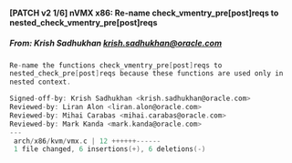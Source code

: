 #### [PATCH v2 1/6] nVMX x86: Re-name check_vmentry_pre[post]reqs to nested_check_vmentry_pre[post]reqs
##### From: Krish Sadhukhan <krish.sadhukhan@oracle.com>

```c
Re-name the functions check_vmentry_pre[post]reqs to
nested_check_pre[post]reqs because these functions are used only in
nested context.

Signed-off-by: Krish Sadhukhan <krish.sadhukhan@oracle.com>
Reviewed-by: Liran Alon <liran.alon@oracle.com>
Reviewed-by: Mihai Carabas <mihai.carabas@oracle.com>
Reviewed-by: Mark Kanda <mark.kanda@oracle.com>
---
 arch/x86/kvm/vmx.c | 12 ++++++------
 1 file changed, 6 insertions(+), 6 deletions(-)

```
